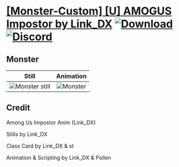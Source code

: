 # [\[Monster-Custom\] \[U\] AMOGUS Impostor by Link_DX](./) [![Download](https://img.shields.io/badge/Download--red?style=social&logo=github)](https://minhaskamal.github.io/DownGit/#/home?url=https://github.com/Klokinator/FE-Repo/tree/main/Battle%20Animations%2FMonsters%20-%20Dragons%20and%20Special%2F%5BMonster-Custom%5D%20%5BU%5D%20AMOGUS%20Impostor%20by%20Link_DX%2F8.%20Monster%20(Ranged)) [![Discord](https://img.shields.io/badge/Discord--blue?style=social&logo=discord)](https://discord.gg/C7VNGnyTPA)

## Monster

| Still | Animation |
| :---: | :-------: |
| ![Monster still](./Monster_000.png) | ![Monster](./Monster.gif) |

## Credit

Among Us Impostor Anim (Link_DX)

Stills by Link_DX

Class Card by Link_DX & st

Animation & Scripting by Link_DX & Pollen

